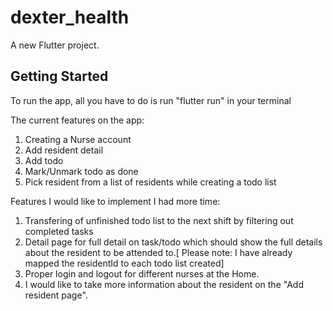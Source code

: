 # dexter_health

A new Flutter project.

## Getting Started
To run the app, all you have to do is run "flutter run" in your terminal


The current features on the app:
1. Creating a Nurse account
2. Add resident detail
3. Add todo
4. Mark/Unmark todo as done
5. Pick resident from a list of residents while creating a todo list

Features I would like to implement I had more time:
1. Transfering of unfinished todo list to the next shift by filtering out completed tasks
2. Detail page for full detail on task/todo which should show the full details about the resident to be attended to.[ Please note: I have already mapped the residentId to each todo list created]
3. Proper login and logout for different nurses at the Home.
4. I would like to take more information about the resident on the "Add resident page".
